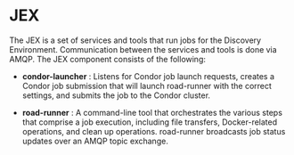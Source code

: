 JEX
==========

The JEX is a set of services and tools that run jobs for the Discovery Environment. Communication between the services and tools is done via AMQP. The JEX component consists of the following:

* __condor-launcher__ : Listens for Condor job launch requests, creates a Condor job submission that will launch road-runner with the correct settings, and submits the job to the Condor cluster.

* __road-runner__ : A command-line tool that orchestrates the various steps that comprise a job execution, including file transfers, Docker-related operations, and clean up operations. road-runner broadcasts job status updates over an AMQP topic exchange.
